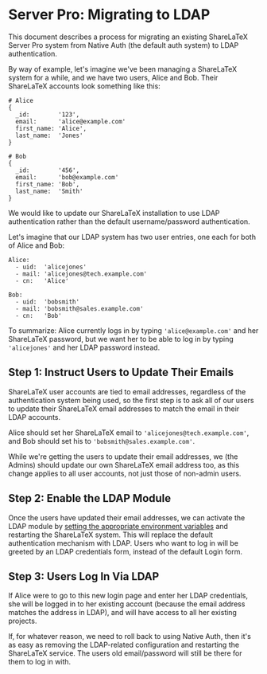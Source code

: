 # Server Pro: Migrating to LDAP

This document describes a process for migrating an existing ShareLaTeX Server Pro
system from Native Auth (the default auth system) to LDAP authentication.

By way of example, let's imagine we've been managing a ShareLaTeX system for a while, and we have
two users, Alice and Bob. Their ShareLaTeX accounts look something like this:

```
# Alice
{
  _id:        '123',
  email:      'alice@example.com'
  first_name: 'Alice',
  last_name:  'Jones'
}

# Bob
{
  _id:        '456',
  email:      'bob@example.com'
  first_name: 'Bob',
  last_name:  'Smith'
}
```


We would like to update our ShareLaTeX installation to use LDAP authentication rather than
the default username/password authentication.

Let's imagine that our LDAP system has two user entries, one each for both of Alice and Bob:

```
Alice:
  - uid:  'alicejones'
  - mail: 'alicejones@tech.example.com'
  - cn:   'Alice'

Bob:
  - uid:  'bobsmith'
  - mail: 'bobsmith@sales.example.com'
  - cn:   'Bob'
```

To summarize: Alice currently logs in by typing `'alice@example.com'` and her ShareLaTeX password,
but we want her to be able to log in by typing `'alicejones'` and her LDAP password instead.


## Step 1: Instruct Users to Update Their Emails

ShareLaTeX user accounts are tied to email addresses, regardless of the
authentication system being used, so the first step is to ask all of our users
to update their ShareLaTeX email addresses to match the email in their LDAP
accounts.

Alice should set her ShareLaTeX email to `'alicejones@tech.example.com'`, and Bob should set
his to `'bobsmith@sales.example.com'`.

While we're getting the users to update their email addresses, we (the Admins) should
update our own ShareLaTeX email address too, as this change applies to all user accounts,
not just those of non-admin users.


## Step 2: Enable the LDAP Module

Once the users have updated their email addresses, we can activate the LDAP module by [setting
the appropriate environment variables](https://github.com/sharelatex/sharelatex/wiki/Server-Pro:-LDAP-Config) and restarting the ShareLaTeX system.
This will replace the default authentication mechanism with LDAP. Users who want to log in will be
greeted by an LDAP credentials form, instead of the default Login form.


## Step 3: Users Log In Via LDAP

If Alice were to go to this new login page and enter her LDAP credentials, she will be logged in
to her existing account (because the email address matches the address in LDAP), and will have
access to all her existing projects.

If, for whatever reason, we need to roll back to using Native Auth, then it's as easy as
removing the LDAP-related configuration and restarting the ShareLaTeX service. The users old
email/password will still be there for them to log in with.
